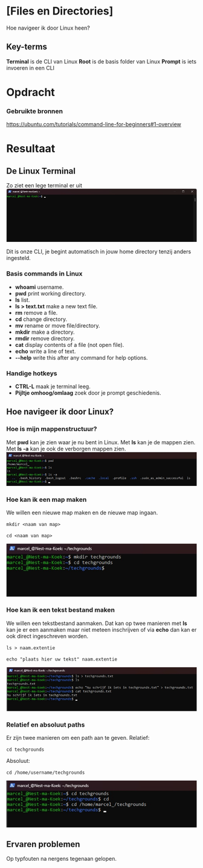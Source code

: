 # [Files en Directories]
Hoe navigeer ik door Linux heen?


## Key-terms  
**Terminal** is de CLI van Linux
**Root** is de basis folder van Linux
**Prompt** is iets invoeren in een CLI


# Opdracht  
### Gebruikte bronnen  
https://ubuntu.com/tutorials/command-line-for-beginners#1-overview

# Resultaat  
## De Linux Terminal  
Zo ziet een lege terminal er uit    
![Screenshot empty terminal](../00_includes/LNX-02/Linux-Terminal-Empty.jpg)


Dit is onze CLI, je begint automatisch in jouw home directory tenzij anders ingesteld.


### Basis commands in Linux
- **whoami** username.
- **pwd** print working directory.
- **ls** list.
- **ls > text.txt** make a new text file.
- **rm** remove a file.
- **cd** change directory.
- **mv** rename or move file/directory.
- **mkdir** make a directory.
- **rmdir** remove directory.
- **cat** display contents of a file (not open file).
- **echo** write a line of text.
- **--help** write this after any command for help options.


### Handige hotkeys
- **CTRL-L** maak je terminal leeg.
- **Pijltje omhoog/omlaag** zoek door je prompt geschiedenis.

## Hoe navigeer ik door Linux?
### Hoe is mijn mappenstructuur?
Met **pwd** kan je zien waar je nu bent in Linux.
Met **ls** kan je de mappen zien.
Met **ls -a** kan je ook de verborgen mappen zien.
![screenshot linux home list](../00_includes/LNX-02/Linux-home-list.jpg)


### Hoe kan ik een map maken
We willen een nieuwe map maken en de nieuwe map ingaan.  
```
mkdir <naam van map>
```
```
cd <naam van map>
```
![screenshot linux nieuwe map](../00_includes/LNX-02/Linux-Nieuwe-Map.jpg)


### Hoe kan ik een tekst bestand maken
We willen een tekstbestand aanmaken.
Dat kan op twee manieren met **ls** kan je er een aanmaken maar niet meteen inschrijven of via **echo** dan kan er ook direct ingeschreven worden.
```
ls > naam.extentie
```
```
echo "plaats hier uw tekst" naam.extentie
```
![screenshot linux new doc](../00_includes/LNX-02/Linux-New-Doc.jpg)


### Relatief en absoluut paths
Er zijn twee manieren om een path aan te geven.
Relatief:  
```
cd techgrounds
```
Absoluut:  
```
cd /home/username/techgrounds  
```
![Screenshot linux pathing](../00_includes/LNX-02/Linux-Pathing.jpg)

## Ervaren problemen  
Op typfouten na nergens tegenaan gelopen.



